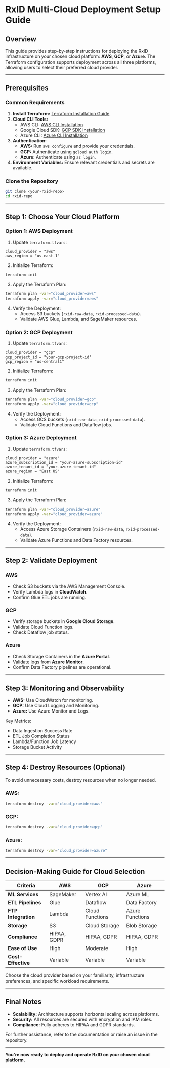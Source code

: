 # RxID Multi-Cloud Deployment Setup Guide

## Overview
This guide provides step-by-step instructions for deploying the RxID infrastructure on your chosen cloud platform: **AWS**, **GCP**, or **Azure**. The Terraform configuration supports deployment across all three platforms, allowing users to select their preferred cloud provider.

---

## Prerequisites

### Common Requirements
1. **Install Terraform:** [Terraform Installation Guide](https://developer.hashicorp.com/terraform/downloads)
2. **Cloud CLI Tools:**
   - AWS CLI: [AWS CLI Installation](https://aws.amazon.com/cli/)
   - Google Cloud SDK: [GCP SDK Installation](https://cloud.google.com/sdk/docs/install)
   - Azure CLI: [Azure CLI Installation](https://learn.microsoft.com/en-us/cli/azure/install-azure-cli)
3. **Authentication:**
   - **AWS:** Run `aws configure` and provide your credentials.
   - **GCP:** Authenticate using `gcloud auth login`.
   - **Azure:** Authenticate using `az login`.
4. **Environment Variables:** Ensure relevant credentials and secrets are available.

### Clone the Repository
```bash
git clone <your-rxid-repo>
cd rxid-repo
```

---

## Step 1: Choose Your Cloud Platform

### **Option 1: AWS Deployment**
1. Update `terraform.tfvars`:
```hcl
cloud_provider = "aws"
aws_region = "us-east-1"
```
2. Initialize Terraform:
```bash
terraform init
```
3. Apply the Terraform Plan:
```bash
terraform plan -var="cloud_provider=aws"
terraform apply -var="cloud_provider=aws"
```
4. Verify the Deployment:
   - Access S3 buckets (`rxid-raw-data`, `rxid-processed-data`).
   - Validate AWS Glue, Lambda, and SageMaker resources.

### **Option 2: GCP Deployment**
1. Update `terraform.tfvars`:
```hcl
cloud_provider = "gcp"
gcp_project_id = "your-gcp-project-id"
gcp_region = "us-central1"
```
2. Initialize Terraform:
```bash
terraform init
```
3. Apply the Terraform Plan:
```bash
terraform plan -var="cloud_provider=gcp"
terraform apply -var="cloud_provider=gcp"
```
4. Verify the Deployment:
   - Access GCS buckets (`rxid-raw-data`, `rxid-processed-data`).
   - Validate Cloud Functions and Dataflow jobs.

### **Option 3: Azure Deployment**
1. Update `terraform.tfvars`:
```hcl
cloud_provider = "azure"
azure_subscription_id = "your-azure-subscription-id"
azure_tenant_id = "your-azure-tenant-id"
azure_region = "East US"
```
2. Initialize Terraform:
```bash
terraform init
```
3. Apply the Terraform Plan:
```bash
terraform plan -var="cloud_provider=azure"
terraform apply -var="cloud_provider=azure"
```
4. Verify the Deployment:
   - Access Azure Storage Containers (`rxid-raw-data`, `rxid-processed-data`).
   - Validate Azure Functions and Data Factory resources.

---

## Step 2: Validate Deployment

### AWS
- Check S3 buckets via the AWS Management Console.
- Verify Lambda logs in **CloudWatch**.
- Confirm Glue ETL jobs are running.

### GCP
- Verify storage buckets in **Google Cloud Storage**.
- Validate Cloud Function logs.
- Check Dataflow job status.

### Azure
- Check Storage Containers in the **Azure Portal**.
- Validate logs from **Azure Monitor**.
- Confirm Data Factory pipelines are operational.

---

## Step 3: Monitoring and Observability
- **AWS:** Use CloudWatch for monitoring.
- **GCP:** Use Cloud Logging and Monitoring.
- **Azure:** Use Azure Monitor and Logs.

Key Metrics:
- Data Ingestion Success Rate
- ETL Job Completion Status
- Lambda/Function Job Latency
- Storage Bucket Activity

---

## Step 4: Destroy Resources (Optional)
To avoid unnecessary costs, destroy resources when no longer needed.

### AWS:
```bash
terraform destroy -var="cloud_provider=aws"
```
### GCP:
```bash
terraform destroy -var="cloud_provider=gcp"
```
### Azure:
```bash
terraform destroy -var="cloud_provider=azure"
```

---

## Decision-Making Guide for Cloud Selection
| **Criteria**     | **AWS**       | **GCP**       | **Azure**     |
|-------------------|--------------|--------------|-------------|
| **ML Services**  | SageMaker    | Vertex AI    | Azure ML    |
| **ETL Pipelines**| Glue         | Dataflow     | Data Factory|
| **FTP Integration** | Lambda       | Cloud Functions | Azure Functions |
| **Storage**      | S3           | Cloud Storage| Blob Storage|
| **Compliance**   | HIPAA, GDPR  | HIPAA, GDPR  | HIPAA, GDPR |
| **Ease of Use**  | High         | Moderate     | High        |
| **Cost-Effective** | Variable     | Variable     | Variable    |

Choose the cloud provider based on your familiarity, infrastructure preferences, and specific workload requirements.

---

## Final Notes
- **Scalability:** Architecture supports horizontal scaling across platforms.
- **Security:** All resources are secured with encryption and IAM roles.
- **Compliance:** Fully adheres to HIPAA and GDPR standards.

For further assistance, refer to the documentation or raise an issue in the repository.

---

**You're now ready to deploy and operate RxID on your chosen cloud platform.**

